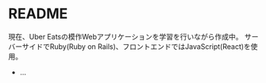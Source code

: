 # README
現在、Uber Eatsの模作Webアプリケーションを学習を行いながら作成中。
サーバーサイドでRuby(Ruby on Rails)、フロントエンドではJavaScript(React)を使用。
* ...
